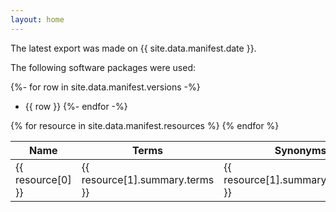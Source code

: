 ```yaml
---
layout: home
---
```

The latest export was made on {{ site.data.manifest.date }}.

The following software packages were used:

  {%- for row in site.data.manifest.versions -%}
- {{ row }}
  {%- endfor -%}

<table>
<thead>
  <tr>
    <th>Name</th>
    <th>Terms</th>
    <th>Synonyms</th>
    <th>OBO</th>
    <th>OWL</th>
    <th>JSON</th>
    <th>SSSOM</th>
    <th>Nodes</th>
  </tr>
</thead>
<tbody>
{% for resource in site.data.manifest.resources %}
  <tr>
    <td>{{ resource[0] }}</td>
    <td>{{ resource[1].summary.terms }}</td>
    <td>{{ resource[1].summary.synonyms }}</td>
    <td><a href="{{ resource[1].obo.iri }}">OBO</a></td>
    <td><a href="{{ resource[1].owl.iri }}">OWL</a></td>
    <td><a href="{{ resource[1].obograph.iri }}">JSON</a></td>
    <td><a href="{{ resource[1].sssom.iri }}">SSSOM</a></td>
    <td><a href="{{ resource[1].nodes.iri }}">Nodes</a></td>
  </tr>
{% endfor %}
</tbody>
</table>
